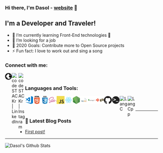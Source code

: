 ### Hi there, I'm Dasol - [website] 👋

## I'm a Developer and Traveler!
- 🌱 I’m currently learning Front-End technologies 🤣
- 👯 I’m looking for a job
- 🥅 2020 Goals: Contribute more to Open Source projects
- ⚡ Fun fact: I love to work out and sing a song

### Connect with me:

[<img align="left" alt="Dasol Park" width="22px" src="https://raw.githubusercontent.com/iconic/open-iconic/master/svg/globe.svg" />][website]
[<img align="left" alt="codeSTACKr | LinkedIn" width="22px" src="https://cdn.jsdelivr.net/npm/simple-icons@v3/icons/linkedin.svg" />][linkedin]
[<img align="left" alt="codeSTACKr | Instagram" width="22px" src="https://cdn.jsdelivr.net/npm/simple-icons@v3/icons/instagram.svg" />][instagram]

<br />

### Languages and Tools:

<img align="left" alt="Visual Studio Code" width="26px" src="https://raw.githubusercontent.com/github/explore/80688e429a7d4ef2fca1e82350fe8e3517d3494d/topics/visual-studio-code/visual-studio-code.png" />
<img align="left" alt="HTML5" width="26px" src="https://raw.githubusercontent.com/github/explore/80688e429a7d4ef2fca1e82350fe8e3517d3494d/topics/html/html.png" />
<img align="left" alt="CSS3" width="26px" src="https://raw.githubusercontent.com/github/explore/80688e429a7d4ef2fca1e82350fe8e3517d3494d/topics/css/css.png" />
<img align="left" alt="Sass" width="26px" src="https://raw.githubusercontent.com/github/explore/80688e429a7d4ef2fca1e82350fe8e3517d3494d/topics/sass/sass.png" />
<img align="left" alt="JavaScript" width="26px" src="https://raw.githubusercontent.com/github/explore/80688e429a7d4ef2fca1e82350fe8e3517d3494d/topics/javascript/javascript.png" />
<img align="left" alt="React.js" width="26px" src="https://raw.githubusercontent.com/github/explore/80688e429a7d4ef2fca1e82350fe8e3517d3494d/topics/react/react.png" />
<img align="left" alt="Node.js" width="26px" src="https://raw.githubusercontent.com/github/explore/80688e429a7d4ef2fca1e82350fe8e3517d3494d/topics/nodejs/nodejs.png" />
<img align="left" alt="MySQL" width="26px" src="https://raw.githubusercontent.com/github/explore/80688e429a7d4ef2fca1e82350fe8e3517d3494d/topics/mysql/mysql.png" />
<img align="left" alt="MongoDB" width="26px" src="https://raw.githubusercontent.com/github/explore/80688e429a7d4ef2fca1e82350fe8e3517d3494d/topics/mongodb/mongodb.png" />
<img align="left" alt="Git" width="26px" src="https://raw.githubusercontent.com/github/explore/80688e429a7d4ef2fca1e82350fe8e3517d3494d/topics/git/git.png" />
<img align="left" alt="GitHub" width="26px" src="https://raw.githubusercontent.com/github/explore/78df643247d429f6cc873026c0622819ad797942/topics/github/github.png" />
<img align="left" alt="Linux" width="26px" src="https://raw.githubusercontent.com/github/explore/80688e429a7d4ef2fca1e82350fe8e3517d3494d/topics/terminal/terminal.png" />
<img align="left" alt="Lang C" width="26px" src="https://languages.abranhe.com/languages/c.png" />
<img align="left" alt="Lang Cpp" width="26px" src="https://languages.abranhe.com/languages/cpp.png" />

<br />
<br />

---

### 📕 Latest Blog Posts
<!-- BLOG-POST-LIST:START -->
- [First post!](https://dev.to/dasolpark/first-post-1870)
<!-- BLOG-POST-LIST:END -->

---

<img align="left" alt="Dasol's Github Stats" src="https://github-readme-stats.codestackr.vercel.app/api?username=DasolPark&show_icons=true&hide_border=true" />

[website]: https://dasol-portfolio.s3.ap-northeast-2.amazonaws.com/index.html
[instagram]: https://www.instagram.com/_keeptellingstories/
[linkedin]: https://www.linkedin.com/in/dasol-park-9b769b172/

<!-- blog post workflow from 'Gautam krishna R' -->
<!-- github stats from 'Anurag Hazra' -->
<!-- social media icons from 'https://cdn.jsdelivr.net/npm/simple-icons@3/icons/' -->
<!-- language icons from 'https://github.com/abranhe/programming-languages-logos' -->